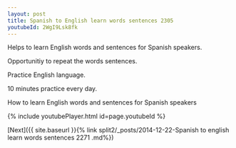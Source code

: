 ```yaml
---
layout: post
title: Spanish to English learn words sentences 2305 
youtubeId: 2WgI9Lsk8fk
---
```

 
 
Helps to learn English words and sentences for Spanish speakers.

Opportunitiy to repeat the words sentences. 

Practice English language. 
 
10 minutes practice every day. 
 
How to learn English words and sentences for Spanish speakers 
 
{% include youtubePlayer.html id=page.youtubeId %}
 
 
[Next]({{ site.baseurl }}{% link  split2/_posts/2014-12-22-Spanish to english learn words sentences 2271 .md%})
 
